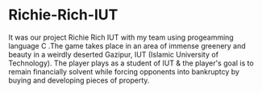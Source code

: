 # Richie-Rich-IUT
It was our project Richie Rich IUT with my team using progeamming language C .The game takes place in an area of immense greenery and beauty in a weirdly deserted Gazipur,  IUT (Islamic University of Technology). The player plays as a student of IUT & the player's goal is to remain financially solvent while forcing opponents into bankruptcy by buying and developing pieces of property.
